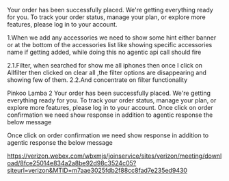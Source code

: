 Your order has been successfully placed. We're getting everything ready for you.
To track your order status, manage your plan, or explore more features, please log in to your account.
 
1.When we add any accessories we need to show some hint either banner or at the bottom of the accessories list like showing specific accessories name if getting added, while doing this no agentic api call should fire
 
2.1.Filter, when searched for show me all iphones then once I click on Allfilter then clicked on clear all ,the filter options are disappearing and showing few of them.
2.2.And concentrate on filter functionality
 
Pinkoo Lamba 2
Your order has been successfully placed. We're getting everything ready for you.  To track your order status, manage your plan, or explore more features, please log in to your account.
Once click on order confirmation we need show response in addition to agentic response the below message


 Once click on order confirmation we need show response in addition to agentic response the below message
 
https://verizon.webex.com/wbxmjs/joinservice/sites/verizon/meeting/download/8fce25014e834a2a8be92d98c3524c05?siteurl=verizon&MTID=m7aae3025fdb2f88cc8fad7e235ed9430
